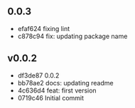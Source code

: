 
## 0.0.3
* efaf624 fixing lint
* c878c94 fix: updating package name
## v0.0.2
* df3de87 0.0.2
* bb78ae2 docs: updating readme
* 4c636d4 feat: first version
* 0719c46 Initial commit
